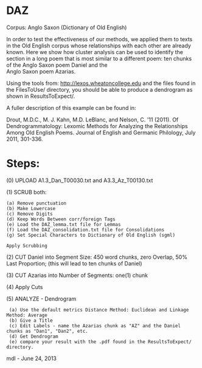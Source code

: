 # DAZ

Corpus:  Anglo Saxon (Dictionary of Old English)

In order to test the effectiveness of our methods, we applied them to
texts in the Old English corpus whose relationships with each other are
already known. Here we show how cluster analysis can be used to identify the
section in a long poem that is most similar to a different poem:
ten chunks of the Anglo Saxon poem Daniel and the  
Anglo Saxon poem Azarias.  

Using the tools from:   http://lexos.wheatoncollege.edu
and the files found in the FilesToUse/ directory, you should
be able to produce a dendrogram as shown in ResultsToExpect/.

A fuller description of this example can be found in:

Drout, M.D.C., M. J. Kahn, M.D. LeBlanc, and Nelson, C. '11 (2011). 
Of Dendrogrammatology: Lexomic Methods for Analyzing the Relationships 
Among Old English Poems. Journal of English and Germanic Philology, 
July 2011, 301-336.

Steps:
=====================================================================
(0) UPLOAD A1.3_Dan_T00030.txt and A3.3_Az_T00130.txt

(1) SCRUB both:

    (a) Remove punctuation
    (b) Make Lowercase
    (c) Remove Digits
    (d) Keep Words Between corr/foreign Tags
    (e) Load the DAZ_lemma.txt file for Lemmas
    (f) Load the DAZ_consolidation.txt file for Consolidations
    (g) Set Special Characters to Dictionary of Old English (sgml)

    Apply Scrubbing
(2) CUT Daniel into Segment Size: 450 word chunks, zero Overlap, 50% Last Proportion;
    (this will lead to ten chunks of Daniel)

(3) CUT Azarias into Number of Segments: one(1) chunk

(4) Apply Cuts

(5) ANALYZE - Dendrogram

     (a) Use the default metrics Distance Method: Euclidean and Linkage Method: Average
     (b) Give a Title
     (c) Edit Labels - name the Azarias chunk as "AZ" and the Daniel chunks as "Dan1", "Dan2", etc.
     (d) Get Dendrogram
     (e) compare your result with the .pdf found in the ResultsToExpect/ directory.

mdl - June 24, 2013


